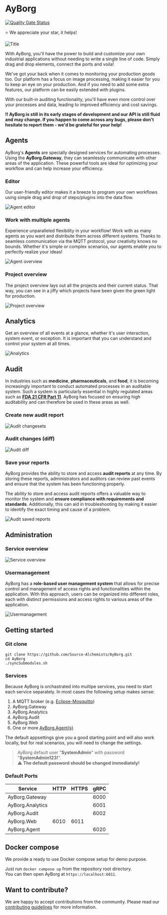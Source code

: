 # AyBorg

[![Quality Gate Status](https://sonarcloud.io/api/project_badges/measure?project=Source-Alchemists_AyBorg&metric=alert_status)](https://sonarcloud.io/summary/new_code?id=Source-Alchemists_AyBorg)

:star:  We appreciate your star, it helps!

![Title](docs/img/title.png)

With AyBorg, you'll have the power to build and customize your own industrial applications without needing to write a single line of code. Simply drag and drop elements, connect the ports and voila!

We've got your back when it comes to monitoring your production goods too. Our platform has a focus on image processing, making it easier for you to keep an eye on your production. And if you need to add some extra features, our platform can be easily extended with plugins.

With our built-in auditing functionality, you'll have even more control over your processes and data, leading to improved efficiency and cost savings.

**:bangbang: AyBorg is still in its early stages of development and our API is still fluid and may change. If you happen to come across any bugs, please don't hesitate to report them - we'd be grateful for your help!**

## Agents

AyBorg's **Agents** are specially designed services for automating processes. Using the **AyBorg.Gateway**, they can seamlessly communicate with other areas of the application. These powerful tools are ideal for optimizing your workflow and can help increase your efficiency.

### Editor

Our user-friendly editor makes it a breeze to program your own workflows using simple drag and drop of steps/plugins into the data flow.

![Agent editor](docs/img/agent-editor-comb.png)

### Work with multiple agents

Experience unparalleled flexibility in your workflow! Work with as many agents as you want and distribute them across different systems. Thanks to seamless communication via the MQTT protocol, your creativity knows no bounds. Whether it's simple or complex scenarios, our agents enable you to perfectly realize your ideas!

![Agent overview](docs/img/agent-overview-comb.png)

### Project overview

The project overview lays out all the projects and their current status. That way, you can see in a jiffy which projects have been given the green light for production.

![Project overview](docs/img/agent-projects-comb.png)

## Analytics

Get an overview of all events at a glance, whether it's user interaction, system event, or exception. It is important that you can understand and control your system at all times.

![Analytics](docs/img/analytics-comb.png)

## Audit

In industries such as **medicine**, **pharmaceuticals**, and **food**, it is becoming increasingly important to conduct automated processes in an auditable system. Such a system is particularly essential in highly regulated areas such as **[FDA 21 CFR Part 11](https://www.accessdata.fda.gov/scripts/cdrh/cfdocs/cfcfr/cfrsearch.cfm)**. AyBorg has focused on ensuring high auditability and can therefore be used in these areas as well.

### Create new audit report

![Audit changesets](docs/img/audit-changesets-comb.png)

### Audit changes (diff)

![Audit diff](docs/img/audit-diff-comb.png)

### Save your reports

AyBorg provides the ability to store and access **audit reports** at any time. By storing these reports, administrators and auditors can review past events and ensure that the system has been functioning properly.

The ability to store and access audit reports offers a valuable way to monitor the system and **ensure compliance with requirements and standards**. Additionally, this can aid in troubleshooting by making it easier to identify the exact timing and cause of a problem.

![Audit saved reports](docs/img/audit-saved-reports-comb.png)

## Administration

### Service overview

![Service overview](docs/img/admin-service-overview-comb.png)

### Usermanagement

AyBorg has a **role-based user management system** that allows for precise control and management of access rights and functionalities within the application. With this approach, users can be organized into different roles, each with distinct permissions and access rights to various areas of the application.

![Usermanagement](docs/img/admin-usermanagement-comb.png)

## Getting started

### Git clone

`git clone https://github.com/Source-Alchemists/AyBorg.git` \
`cd AyBorg` \
`./syncSubmodules.sh`

### Services

Because AyBorg is orchastrated into multipe services, you need to start each service separately.
In most cases the following setup makes sense:

1. A MQTT broker (e.g. [Eclipse-Mosquitto](https://mosquitto.org))
2. AyBorg.Gateway
3. AyBorg.Analytics
4. AyBorg.Audit
5. AyBorg.Web
6. One or more [AyBorg.Agent(s)](docs/agent/agent.md)

The default appsettings give you a good starting point and will also work locally, but for real scenarios, you will need to change the settings.

> AyBorg default user "**SystemAdmin**" with password "**SystemAdmin123!**". \
> :warning: **The default password should be changed immediately!**

### Default Ports

| Service          | HTTP | HTTPS | gRPC |
| ---------------- | ---- | ----- | ---- |
| AyBorg.Gateway   |      |       | 6000 |
| AyBorg.Analytics |      |       | 6001 |
| AyBorg.Audit     |      |       | 6002 |
| AyBorg.Web       | 6010 | 6011  |      |
| AyBorg.Agent     |      |       | 6020 |

## Docker compose

We provide a ready to use Docker compose setup for demo purpose.

Just run `docker compose up` from the repository root directory. \
You can then open AyBorg at `https://localhost:6011`.

## Want to contribute?

We are happy to accept contributions from the community. Please read our [contributing guidelines](CONTRIBUTING.md) for more information.
